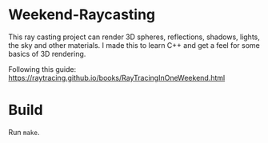 # Weekend-Raycasting




This ray casting project can render 3D spheres, reflections, shadows, lights, the sky and other materials. I made this to learn C++ and get a feel for some basics of 3D rendering. 

Following this guide: https://raytracing.github.io/books/RayTracingInOneWeekend.html



# Build

Run `make`. 

